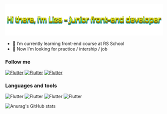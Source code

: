  ![Header](https://github.com/Lizaveta01/Lizaveta01/blob/main/assets/3.gif)


- 🌱 I’m currently learning front-end course at RS School
- 🔭 Now I'm looking for practice / intership / job


### Follow me
[![Flutter](https://img.shields.io/badge/-LinkedIn-0045CB?style=for-the-badge&logo=LinkedIn&&logoColor=0000000)](https://www.linkedin.com/in/lizaveta-petrova-4b1991220/)
[![Flutter](https://img.shields.io/badge/-telegram-027AE9?style=for-the-badge&logo=Telegram&&logoColor=0000000)](https://tlgg.ru/its_magellan)
[![Flutter](https://img.shields.io/badge/-gmail-EB1D00?style=for-the-badge&logo=Gmail&&logoColor=FFFFFF)](mailto:goldgalider@gmail.com)

### Languages and tools
![Flutter](https://img.shields.io/badge/-javascript-000000?style=for-the-badge&logo=javascript&&logoColor=0000000)
![Flutter](https://img.shields.io/badge/-typescript-000000?style=for-the-badge&logo=typescript&&logoColor=0000000)
![Flutter](https://img.shields.io/badge/-wordpress-000000?style=for-the-badge&logo=wordpress&&logoColor=0000000)
![Flutter](https://img.shields.io/badge/-react-000000?style=for-the-badge&logo=react&&logoColor=0000000)

![Anurag's GitHub stats](https://github-readme-stats.vercel.app/api?username=Lizaveta01&theme=highcontrast&show_icons=true)